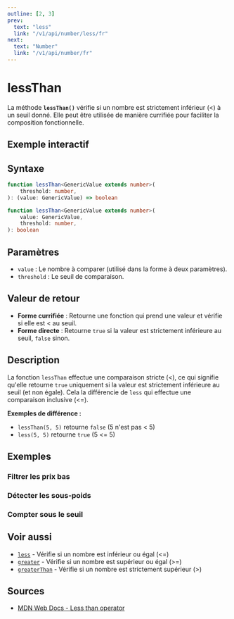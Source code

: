 ```yaml
---
outline: [2, 3]
prev:
  text: "less"
  link: "/v1/api/number/less/fr"
next:
  text: "Number"
  link: "/v1/api/number/fr"
---
```


# lessThan

La méthode **`lessThan()`** vérifie si un nombre est strictement inférieur (<) à un seuil donné. Elle peut être utilisée de manière currifiée pour faciliter la composition fonctionnelle.

## Exemple interactif

<MonacoTSEditor
  src="/v1/api/number/lessThan/examples/tryout.doc.ts"
  majorVersion="v1"
  height="200px"
/>

## Syntaxe

```typescript
function lessThan<GenericValue extends number>(
	threshold: number,
): (value: GenericValue) => boolean

function lessThan<GenericValue extends number>(
	value: GenericValue,
	threshold: number,
): boolean
```

## Paramètres

- `value` : Le nombre à comparer (utilisé dans la forme à deux paramètres).
- `threshold` : Le seuil de comparaison.

## Valeur de retour

- **Forme currifiée** : Retourne une fonction qui prend une valeur et vérifie si elle est < au seuil.
- **Forme directe** : Retourne `true` si la valeur est strictement inférieure au seuil, `false` sinon.

## Description

La fonction `lessThan` effectue une comparaison stricte (<), ce qui signifie qu'elle retourne `true` uniquement si la valeur est strictement inférieure au seuil (et non égale). Cela la différencie de `less` qui effectue une comparaison inclusive (<=).

**Exemples de différence :**
- `lessThan(5, 5)` retourne `false` (5 n'est pas < 5)
- `less(5, 5)` retourne `true` (5 <= 5)

## Exemples

### Filtrer les prix bas

<MonacoTSEditor
  	src="/v1/api/number/lessThan/examples/filterLowPrices.doc.ts"
  	majorVersion="v1"
	height="400px"
/>

### Détecter les sous-poids

<MonacoTSEditor
  	src="/v1/api/number/lessThan/examples/detectUnderweight.doc.ts"
  	majorVersion="v1"
	height="600px"
/>

### Compter sous le seuil

<MonacoTSEditor
  	src="/v1/api/number/lessThan/examples/countBelowThreshold.doc.ts"
  	majorVersion="v1"
	height="500px"
/>

## Voir aussi

- [`less`](/v1/api/number/less/fr) - Vérifie si un nombre est inférieur ou égal (<=)
- [`greater`](/v1/api/number/greater/fr) - Vérifie si un nombre est supérieur ou égal (>=)
- [`greaterThan`](/v1/api/number/greaterThan/fr) - Vérifie si un nombre est strictement supérieur (>)

## Sources

- [MDN Web Docs - Less than operator](https://developer.mozilla.org/fr/docs/Web/JavaScript/Reference/Operators/Less_than)
